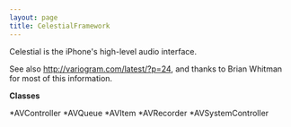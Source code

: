```yaml
---
layout: page
title: CelestialFramework
---
```




Celestial is the iPhone's high-level audio interface.

See also http://variogram.com/latest/?p=24, and thanks to Brian Whitman for most of this information.

**Classes**


*AVController
*AVQueue
*AVItem
*AVRecorder
*AVSystemController

